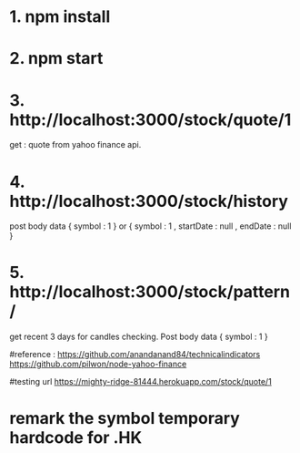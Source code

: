 # 1. npm install

# 2. npm start

# 3. http://localhost:3000/stock/quote/1
  get : quote from yahoo finance api.
  
# 4. http://localhost:3000/stock/history
  post body  data { symbol : 1 } 
  or { symbol : 1  , startDate : null , endDate : null }

# 5. http://localhost:3000/stock/pattern/
   get recent 3 days for candles checking.
  Post body data { symbol : 1 } 

#reference : 
https://github.com/anandanand84/technicalindicators
https://github.com/pilwon/node-yahoo-finance

#testing url 
https://mighty-ridge-81444.herokuapp.com/stock/quote/1

# remark the symbol temporary hardcode for .HK 
